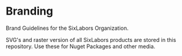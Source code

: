 # Branding

Brand Guidelines for the SixLabors Organization.

SVG's and raster version of all SixLabors products are stored in this repository. Use these for Nuget Packages and other media.

